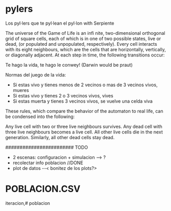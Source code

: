 # pylers
Los pyl·lers que te pyl·lean el pyl·lon with Serpiente

The universe of the Game of Life is an infi
nite, two-dimensional orthogonal grid of square cells, each of which is in one of two possible states, live or dead, (or populated and unpopulated, respectively). Every cell interacts with its eight neighbours, which are the cells that are horizontally, vertically, or diagonally adjacent. At each step in time, the following transitions occur:

Te hago la vida, te hago le conwey! (Darwin would be praut)

Normas del juego de la vida:
  - Si estas vivo y tienes menos de 2 vecinos o mas de 3 vecinos vivos, mueres
  - Si estas vivo y tienes 2 o 3 vecinos vivos, vives
  - Si estas muerta y tienes 3 vecinos vivos, se vuelve una celda viva

These rules, which compare the behavior of the automaton to real life, can be condensed into the following:

Any live cell with two or three live neighbours survives.
Any dead cell with three live neighbours becomes a live cell.
All other live cells die in the next generation. Similarly, all other dead cells stay dead.





######################## TODO

- 2 escenas: configuracion + simulacion --> ?
- recolectar info poblacion //DONE
- plot de datos  --< bonitez de los plots?>

# POBLACION.CSV
iteracion,# poblacion